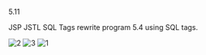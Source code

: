5.11

JSP JSTL SQL Tags
rewrite program 5.4 using SQL tags.

![2](https://cloud.githubusercontent.com/assets/17025509/14495884/f7c25aee-01ae-11e6-874b-ec8e7b84e3ba.PNG)
![3](https://cloud.githubusercontent.com/assets/17025509/14495885/f7c55f00-01ae-11e6-91f8-f1a14fa86ac1.PNG)
![1](https://cloud.githubusercontent.com/assets/17025509/14495886/f801e344-01ae-11e6-9954-8ec081455571.PNG)
